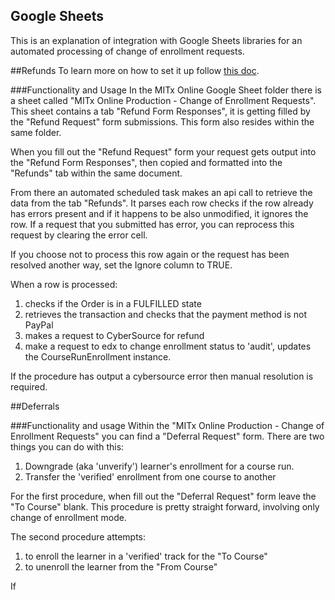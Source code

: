 Google Sheets
---

This is an explanation of integration with Google Sheets libraries for an 
automated processing of change of enrollment requests.

##Refunds
To learn more on how to set it up follow [this doc](https://github.com/mitodl/ol-django/tree/main/src/mitol/google_sheets_refunds#readme).

###Functionality and Usage
In the MITx Online Google Sheet folder there is a sheet called "MITx Online Production - Change of Enrollment Requests". This
sheet contains a tab "Refund Form Responses", it is getting filled by the "Refund Request" form submissions. This form also resides
within the same folder.

When you fill out the "Refund Request" form your request gets output into the "Refund Form Responses", then copied 
and formatted into the "Refunds" tab within the same document.

From there an automated scheduled task makes an api call to retrieve the data from the tab "Refunds". It parses each 
row checks if the row already has errors present and if it happens to be also unmodified, it ignores the row.
If a request that you submitted has error, you can reprocess this request by clearing the error cell.

If you choose not to process this row again or the request has been resolved another way, set the 
Ignore column to TRUE.

When a row is processed:
1) checks if the Order is in a FULFILLED state
2) retrieves the transaction and checks that the payment method is not PayPal
3) makes a request to CyberSource for refund
4) make a request to edx to change enrollment status to 'audit', updates the CourseRunEnrollment instance.

If the procedure has output a cybersource error then manual resolution is required.

##Deferrals

###Functionality and usage
Within the "MITx Online Production - Change of Enrollment Requests" you can find a "Deferral Request" form. There
are two things you can do with this:
1) Downgrade (aka 'unverify') learner's enrollment for a course run.
2) Transfer the 'verified' enrollment from one course to another

For the first procedure, when fill out the "Deferral Request" form leave the "To Course" blank.
This procedure is pretty straight forward, involving only change of enrollment mode.

The second procedure attempts:
1) to enroll the learner in a 'verified' track for the "To Course"
2) to unenroll the learner from the "From Course"

If 
